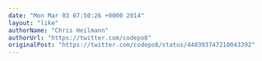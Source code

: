 ```yaml
---
date: "Mon Mar 03 07:50:26 +0000 2014"
layout: "like"
authorName: "Chris Heilmann"
authorUrl: "https://twitter.com/codepo8"
originalPost: "https://twitter.com/codepo8/status/440393747210043392"
---
```

